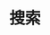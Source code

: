 ---
title: "搜索" # 语言适配的标题
layout: "search" # 必须设置为search布局
summary: "搜索本站内容" # 页面摘要
placeholder: "输入关键词搜索..." # 搜索框占位符
---